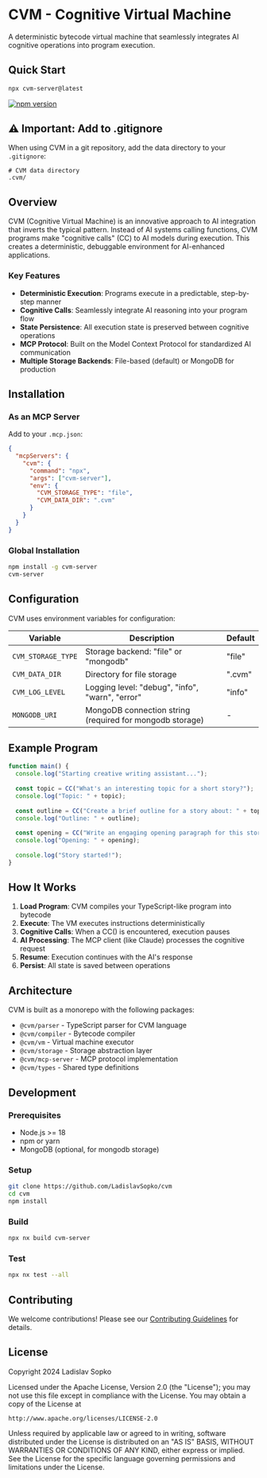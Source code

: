 # CVM - Cognitive Virtual Machine

A deterministic bytecode virtual machine that seamlessly integrates AI cognitive operations into program execution.

## Quick Start

```bash
npx cvm-server@latest
```

[![npm version](https://badge.fury.io/js/cvm-server.svg)](https://www.npmjs.com/package/cvm-server)

## ⚠️ Important: Add to .gitignore

When using CVM in a git repository, add the data directory to your `.gitignore`:

```gitignore
# CVM data directory
.cvm/
```

## Overview

CVM (Cognitive Virtual Machine) is an innovative approach to AI integration that inverts the typical pattern. Instead of AI systems calling functions, CVM programs make "cognitive calls" (CC) to AI models during execution. This creates a deterministic, debuggable environment for AI-enhanced applications.

### Key Features

- **Deterministic Execution**: Programs execute in a predictable, step-by-step manner
- **Cognitive Calls**: Seamlessly integrate AI reasoning into your program flow
- **State Persistence**: All execution state is preserved between cognitive operations
- **MCP Protocol**: Built on the Model Context Protocol for standardized AI communication
- **Multiple Storage Backends**: File-based (default) or MongoDB for production

## Installation

### As an MCP Server

Add to your `.mcp.json`:

```json
{
  "mcpServers": {
    "cvm": {
      "command": "npx",
      "args": ["cvm-server"],
      "env": {
        "CVM_STORAGE_TYPE": "file",
        "CVM_DATA_DIR": ".cvm"
      }
    }
  }
}
```

### Global Installation

```bash
npm install -g cvm-server
cvm-server
```

## Configuration

CVM uses environment variables for configuration:

| Variable | Description | Default |
|----------|-------------|---------|
| `CVM_STORAGE_TYPE` | Storage backend: "file" or "mongodb" | "file" |
| `CVM_DATA_DIR` | Directory for file storage | ".cvm" |
| `CVM_LOG_LEVEL` | Logging level: "debug", "info", "warn", "error" | "info" |
| `MONGODB_URI` | MongoDB connection string (required for mongodb storage) | - |

## Example Program

```typescript
function main() {
  console.log("Starting creative writing assistant...");
  
  const topic = CC("What's an interesting topic for a short story?");
  console.log("Topic: " + topic);
  
  const outline = CC("Create a brief outline for a story about: " + topic);
  console.log("Outline: " + outline);
  
  const opening = CC("Write an engaging opening paragraph for this story");
  console.log("Opening: " + opening);
  
  console.log("Story started!");
}
```

## How It Works

1. **Load Program**: CVM compiles your TypeScript-like program into bytecode
2. **Execute**: The VM executes instructions deterministically
3. **Cognitive Calls**: When a CC() is encountered, execution pauses
4. **AI Processing**: The MCP client (like Claude) processes the cognitive request
5. **Resume**: Execution continues with the AI's response
6. **Persist**: All state is saved between operations

## Architecture

CVM is built as a monorepo with the following packages:

- `@cvm/parser` - TypeScript parser for CVM language
- `@cvm/compiler` - Bytecode compiler
- `@cvm/vm` - Virtual machine executor
- `@cvm/storage` - Storage abstraction layer
- `@cvm/mcp-server` - MCP protocol implementation
- `@cvm/types` - Shared type definitions

## Development

### Prerequisites

- Node.js >= 18
- npm or yarn
- MongoDB (optional, for mongodb storage)

### Setup

```bash
git clone https://github.com/LadislavSopko/cvm
cd cvm
npm install
```

### Build

```bash
npx nx build cvm-server
```

### Test

```bash
npx nx test --all
```

## Contributing

We welcome contributions! Please see our [Contributing Guidelines](CONTRIBUTING.md) for details.

## License

Copyright 2024 Ladislav Sopko

Licensed under the Apache License, Version 2.0 (the "License");
you may not use this file except in compliance with the License.
You may obtain a copy of the License at

    http://www.apache.org/licenses/LICENSE-2.0

Unless required by applicable law or agreed to in writing, software
distributed under the License is distributed on an "AS IS" BASIS,
WITHOUT WARRANTIES OR CONDITIONS OF ANY KIND, either express or implied.
See the License for the specific language governing permissions and
limitations under the License.
